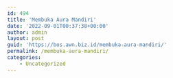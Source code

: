 ```yaml
---
id: 494
title: 'Membuka Aura Mandiri'
date: '2022-09-01T00:37:38+00:00'
author: admin
layout: post
guid: 'https://bos.awn.biz.id/membuka-aura-mandiri/'
permalink: /membuka-aura-mandiri/
categories:
    - Uncategorized
---
```


